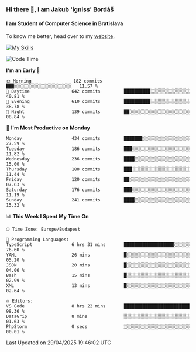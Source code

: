 ### Hi there 👋, I am Jakub 'igniss' Bordáš

#### I am Student of Computer Science in Bratislava
To know me better, head over to my [website](https://bordas.sk).

[![My Skills](https://skillicons.dev/icons?i=js,typescript,html,css,figma,svelte,vue,next,postgresql,nest,express,nodejs)](https://bordas.sk)


<!--START_SECTION:waka-->
![Code Time](http://img.shields.io/badge/Code%20Time-1%2C867%20hrs%2056%20mins-blue)

**I'm an Early 🐤** 

```text
🌞 Morning                182 commits         ███░░░░░░░░░░░░░░░░░░░░░░   11.57 % 
🌆 Daytime                642 commits         ██████████░░░░░░░░░░░░░░░   40.81 % 
🌃 Evening                610 commits         ██████████░░░░░░░░░░░░░░░   38.78 % 
🌙 Night                  139 commits         ██░░░░░░░░░░░░░░░░░░░░░░░   08.84 % 
```
📅 **I'm Most Productive on Monday** 

```text
Monday                   434 commits         ███████░░░░░░░░░░░░░░░░░░   27.59 % 
Tuesday                  186 commits         ███░░░░░░░░░░░░░░░░░░░░░░   11.82 % 
Wednesday                236 commits         ████░░░░░░░░░░░░░░░░░░░░░   15.00 % 
Thursday                 180 commits         ███░░░░░░░░░░░░░░░░░░░░░░   11.44 % 
Friday                   120 commits         ██░░░░░░░░░░░░░░░░░░░░░░░   07.63 % 
Saturday                 176 commits         ███░░░░░░░░░░░░░░░░░░░░░░   11.19 % 
Sunday                   241 commits         ████░░░░░░░░░░░░░░░░░░░░░   15.32 % 
```


📊 **This Week I Spent My Time On** 

```text
🕑︎ Time Zone: Europe/Budapest

💬 Programming Languages: 
TypeScript               6 hrs 31 mins       ███████████████████░░░░░░   76.60 % 
YAML                     26 mins             █░░░░░░░░░░░░░░░░░░░░░░░░   05.20 % 
JSON                     20 mins             █░░░░░░░░░░░░░░░░░░░░░░░░   04.06 % 
Bash                     15 mins             █░░░░░░░░░░░░░░░░░░░░░░░░   02.99 % 
XML                      13 mins             █░░░░░░░░░░░░░░░░░░░░░░░░   02.64 % 

🔥 Editors: 
VS Code                  8 hrs 22 mins       █████████████████████████   98.36 % 
DataGrip                 8 mins              ░░░░░░░░░░░░░░░░░░░░░░░░░   01.63 % 
PhpStorm                 0 secs              ░░░░░░░░░░░░░░░░░░░░░░░░░   00.01 % 
```


 Last Updated on 29/04/2025 19:46:02 UTC
<!--END_SECTION:waka-->
